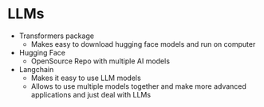 # LLMs
- Transformers package
    - Makes easy to download hugging face models and run on computer
- Hugging Face
    - OpenSource Repo with multiple AI models
- Langchain
    - Makes it easy to use LLM models
    - Allows to use multiple models together and make more advanced applications and just deal with LLMs